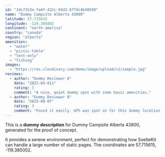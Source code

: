 ```yaml
---
id: "1dc7153e-fa4f-422c-94d2-67fdc4b40509"
name: "Dummy Campsite Alberta 43800"
latitude: 57.715615
longitude: -119.385002
continent: "north-america"
country: "canada"
region: "alberta"
amenities:
  - "water"
  - "picnic-table"
  - "tent-only"
  - "fishing"
images:
  - "https://res.cloudinary.com/demo/image/upload/v1/sample.jpg"
reviews:
  - author: "Dummy Reviewer A"
    date: "2025-04-011"
    rating: 3
    comment: "A nice, quiet dummy spot with some basic amenities."
  - author: "Dummy Reviewer B"
    date: "2025-08-07"
    rating: 3
    comment: "Found it easily. GPS was spot on for this dummy location."
---
```


This is a **dummy description** for Dummy Campsite Alberta 43800, generated for the proof of concept.

It provides a serene environment, perfect for demonstrating how SvelteKit can handle a large number of static pages. The coordinates are 57.715615, -119.385002.
